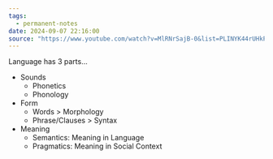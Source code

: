 ```yaml
---
tags:
  - permanent-notes
date: 2024-09-07 22:16:00
source: "https://www.youtube.com/watch?v=MlRNrSajB-0&list=PLINYK44rUHkPUe7qEjNUcvfmUfUvCdUIB"
---
```


Language has 3 parts...

- Sounds
	- Phonetics
	- Phonology
- Form
	- Words > Morphology
	- Phrase/Clauses > Syntax
- Meaning
	- Semantics: Meaning in Language
	- Pragmatics: Meaning in Social Context
